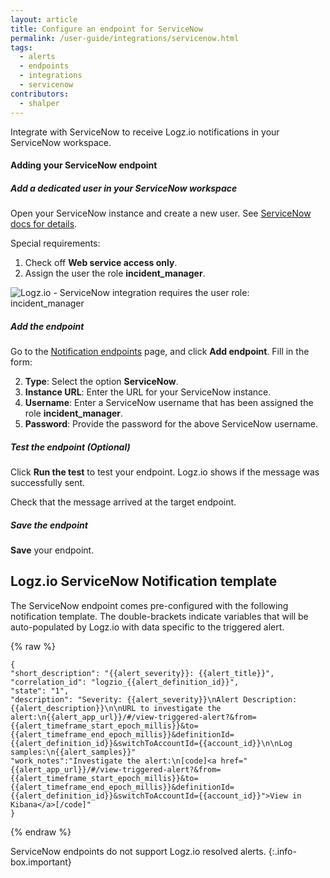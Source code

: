 ```yaml
---
layout: article
title: Configure an endpoint for ServiceNow
permalink: /user-guide/integrations/servicenow.html
tags:
  - alerts
  - endpoints
  - integrations
  - servicenow
contributors:
  - shalper
---
```


Integrate with ServiceNow to receive Logz.io notifications in your ServiceNow workspace.



#### Adding your ServiceNow endpoint

<div class="tasklist">


##### Add a dedicated user in your ServiceNow workspace

Open your ServiceNow instance and create a new user. See [ServiceNow docs for details](https://docs.servicenow.com/bundle/paris-platform-administration/page/administer/users-and-groups/task/t_CreateAUser.html).

Special requirements:

1. Check off **Web service access only**.
2. Assign the user the role **incident_manager**.

![Logz.io - ServiceNow integration requires the user role: incident_manager](https://dytvr9ot2sszz.cloudfront.net/logz-docs/notification-endpoints/servicenow-role.png)



##### Add the endpoint

Go to the [Notification endpoints](https://app.logz.io/#/dashboard/alerts/endpoints) page, and click **Add endpoint**. Fill in the form:


2. **Type**: Select the option **ServiceNow**.
3. **Instance URL**: Enter the URL for your ServiceNow instance.
4. **Username**: Enter a ServiceNow username that has been assigned the role **incident_manager**.
5. **Password**: Provide the password for the above ServiceNow username.



##### Test the endpoint (_Optional_)

Click **Run the test** to test your endpoint. Logz.io shows if the message was successfully sent.

Check that the message arrived at the target endpoint.

##### Save the endpoint

**Save** your endpoint.

</div>


## Logz.io ServiceNow Notification template


The ServiceNow endpoint comes pre-configured with the following notification template.
The double-brackets indicate variables that will be auto-populated by Logz.io with data specific to the triggered alert.

{% raw %}

```
{
"short_description": "{{alert_severity}}: {{alert_title}}",
"correlation_id": "logzio_{{alert_definition_id}}",
"state": "1",
"description": "Severity: {{alert_severity}}\nAlert Description: {{alert_description}}\n\nURL to investigate the alert:\n{{alert_app_url}}/#/view-triggered-alert?&from={{alert_timeframe_start_epoch_millis}}&to={{alert_timeframe_end_epoch_millis}}&definitionId={{alert_definition_id}}&switchToAccountId={{account_id}}\n\nLog samples:\n{{alert_samples}}"
"work_notes":"Investigate the alert:\n[code]<a href="{{alert_app_url}}/#/view-triggered-alert?&from={{alert_timeframe_start_epoch_millis}}&to={{alert_timeframe_end_epoch_millis}}&definitionId={{alert_definition_id}}&switchToAccountId={{account_id}}">View in Kibana</a>[/code]"
}
```
{% endraw %}


ServiceNow endpoints do not support Logz.io resolved alerts.
{:.info-box.important}


</div>